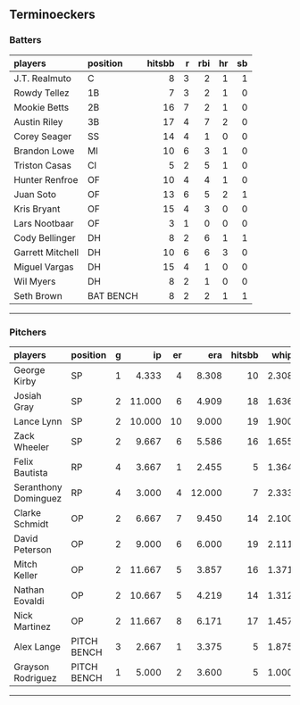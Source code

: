 ## Terminoeckers

### Batters

 
|players          |position  | hitsbb|  r| rbi| hr| sb| 
|:----------------|:---------|------:|--:|---:|--:|--:| 
|J.T. Realmuto    |C         |      8|  3|   2|  1|  1| 
|Rowdy Tellez     |1B        |      7|  3|   2|  1|  0| 
|Mookie Betts     |2B        |     16|  7|   2|  1|  0| 
|Austin Riley     |3B        |     17|  4|   7|  2|  0| 
|Corey Seager     |SS        |     14|  4|   1|  0|  0| 
|Brandon Lowe     |MI        |     10|  6|   3|  1|  0| 
|Triston Casas    |CI        |      5|  2|   5|  1|  0| 
|Hunter Renfroe   |OF        |     10|  4|   4|  1|  0| 
|Juan Soto        |OF        |     13|  6|   5|  2|  1| 
|Kris Bryant      |OF        |     15|  4|   3|  0|  0| 
|Lars Nootbaar    |OF        |      3|  1|   0|  0|  0| 
|Cody Bellinger   |DH        |      8|  2|   6|  1|  1| 
|Garrett Mitchell |DH        |     10|  6|   6|  3|  0| 
|Miguel Vargas    |DH        |     15|  4|   1|  0|  0| 
|Wil Myers        |DH        |      8|  2|   1|  0|  0| 
|Seth Brown       |BAT BENCH |      8|  2|   2|  1|  1| 

* * *

### Pitchers

 
|players              |position    |  g|     ip| er|    era| hitsbb|  whip| so|  w| sv| 
|:--------------------|:-----------|--:|------:|--:|------:|------:|-----:|--:|--:|--:| 
|George Kirby         |SP          |  1|  4.333|  4|  8.308|     10| 2.308|  5|  0|  0| 
|Josiah Gray          |SP          |  2| 11.000|  6|  4.909|     18| 1.636| 10|  0|  0| 
|Lance Lynn           |SP          |  2| 10.000| 10|  9.000|     19| 1.900| 11|  0|  0| 
|Zack Wheeler         |SP          |  2|  9.667|  6|  5.586|     16| 1.655| 12|  0|  0| 
|Felix Bautista       |RP          |  4|  3.667|  1|  2.455|      5| 1.364|  7|  0|  3| 
|Seranthony Dominguez |RP          |  4|  3.000|  4| 12.000|      7| 2.333|  1|  0|  0| 
|Clarke Schmidt       |OP          |  2|  6.667|  7|  9.450|     14| 2.100|  8|  0|  0| 
|David Peterson       |OP          |  2|  9.000|  6|  6.000|     19| 2.111| 10|  0|  0| 
|Mitch Keller         |OP          |  2| 11.667|  5|  3.857|     16| 1.371| 15|  1|  0| 
|Nathan Eovaldi       |OP          |  2| 10.667|  5|  4.219|     14| 1.312| 12|  1|  0| 
|Nick Martinez        |OP          |  2| 11.667|  8|  6.171|     17| 1.457|  9|  0|  0| 
|Alex Lange           |PITCH BENCH |  3|  2.667|  1|  3.375|      5| 1.875|  0|  0|  0| 
|Grayson Rodriguez    |PITCH BENCH |  1|  5.000|  2|  3.600|      5| 1.000|  5|  0|  0| 


* * *


